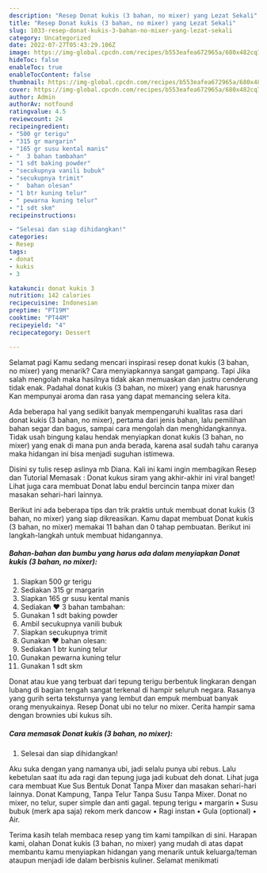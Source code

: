 ```yaml
---
description: "Resep Donat kukis (3 bahan, no mixer) yang Lezat Sekali"
title: "Resep Donat kukis (3 bahan, no mixer) yang Lezat Sekali"
slug: 1033-resep-donat-kukis-3-bahan-no-mixer-yang-lezat-sekali
category: Uncategorized
date: 2022-07-27T05:43:29.106Z
image: https://img-global.cpcdn.com/recipes/b553eafea672965a/680x482cq70/donat-kukis-3-bahan-no-mixer-foto-resep-utama.jpg
hideToc: false
enableToc: true
enableTocContent: false
thumbnail: https://img-global.cpcdn.com/recipes/b553eafea672965a/680x482cq70/donat-kukis-3-bahan-no-mixer-foto-resep-utama.jpg
cover: https://img-global.cpcdn.com/recipes/b553eafea672965a/680x482cq70/donat-kukis-3-bahan-no-mixer-foto-resep-utama.jpg
author: Admin
authorAv: notfound
ratingvalue: 4.5
reviewcount: 24
recipeingredient:
- "500 gr terigu"
- "315 gr margarin"
- "165 gr susu kental manis"
- "  3 bahan tambahan"
- "1 sdt baking powder"
- "secukupnya vanili bubuk"
- "secukupnya trimit"
- "  bahan olesan"
- "1 btr kuning telur"
- " pewarna kuning telur"
- "1 sdt skm"
recipeinstructions:

- "Selesai dan siap dihidangkan!"
categories:
- Resep
tags:
- donat
- kukis
- 3

katakunci: donat kukis 3 
nutrition: 142 calories
recipecuisine: Indonesian
preptime: "PT19M"
cooktime: "PT44M"
recipeyield: "4"
recipecategory: Dessert

---
```



Selamat pagi Kamu sedang mencari inspirasi resep donat kukis (3 bahan, no mixer) yang menarik? Cara menyiapkannya sangat gampang. Tapi Jika salah mengolah maka hasilnya tidak akan memuaskan dan justru cenderung tidak enak. Padahal donat kukis (3 bahan, no mixer) yang enak harusnya Kan mempunyai aroma dan rasa yang dapat memancing selera kita.


Ada beberapa hal yang sedikit banyak mempengaruhi kualitas rasa dari donat kukis (3 bahan, no mixer), pertama dari jenis bahan, lalu pemilihan bahan segar dan bagus, sampai cara mengolah dan menghidangkannya. Tidak usah bingung kalau hendak menyiapkan donat kukis (3 bahan, no mixer) yang enak di mana pun anda berada, karena asal sudah tahu caranya maka hidangan ini bisa menjadi suguhan istimewa.

Disini sy tulis resep aslinya mb Diana. Kali ini kami ingin membagikan Resep dan Tutorial Memasak : Donat kukus siram yang akhir-akhir ini viral banget! Lihat juga cara membuat Donat labu endul bercincin tanpa mixer dan masakan sehari-hari lainnya.


Berikut ini ada beberapa tips dan trik praktis untuk membuat donat kukis (3 bahan, no mixer) yang siap dikreasikan. Kamu dapat membuat Donat kukis (3 bahan, no mixer) memakai 11 bahan dan 0 tahap pembuatan. Berikut ini langkah-langkah untuk membuat hidangannya.

<!--inarticleads1-->

##### Bahan-bahan dan bumbu yang harus ada dalam menyiapkan Donat kukis (3 bahan, no mixer):

1. Siapkan 500 gr terigu
1. Sediakan 315 gr margarin
1. Siapkan 165 gr susu kental manis
1. Sediakan  ❤ 3 bahan tambahan:
1. Gunakan 1 sdt baking powder
1. Ambil secukupnya vanili bubuk
1. Siapkan secukupnya trimit
1. Gunakan  ❤ bahan olesan:
1. Sediakan 1 btr kuning telur
1. Gunakan  pewarna kuning telur
1. Gunakan 1 sdt skm


Donat atau kue yang terbuat dari tepung terigu berbentuk lingkaran dengan lubang di bagian tengah sangat terkenal di hampir seluruh negara. Rasanya yang gurih serta teksturnya yang lembut dan empuk membuat banyak orang menyukainya. Resep Donat ubi no telur no mixer. Cerita hampir sama dengan brownies ubi kukus sih. 

<!--inarticleads2-->

##### Cara memasak Donat kukis (3 bahan, no mixer):


1. Selesai dan siap dihidangkan!

Aku suka dengan yang namanya ubi, jadi selalu punya ubi rebus. Lalu kebetulan saat itu ada ragi dan tepung juga jadi kubuat deh donat. Lihat juga cara membuat Kue Sus Bentuk Donat Tanpa Mixer dan masakan sehari-hari lainnya. Donat Kampung, Tanpa Telur Tanpa Susu Tanpa Mixer. Donat no mixer, no telur, super simple dan anti gagal. tepung terigu • margarin • Susu bubuk (merk apa saja) rekom merk dancow • Ragi instan • Gula (optional) • Air. 

Terima kasih telah membaca resep yang tim kami tampilkan di sini. Harapan kami, olahan Donat kukis (3 bahan, no mixer) yang mudah di atas dapat membantu kamu menyiapkan hidangan yang menarik untuk keluarga/teman ataupun menjadi ide dalam berbisnis kuliner. Selamat menikmati
